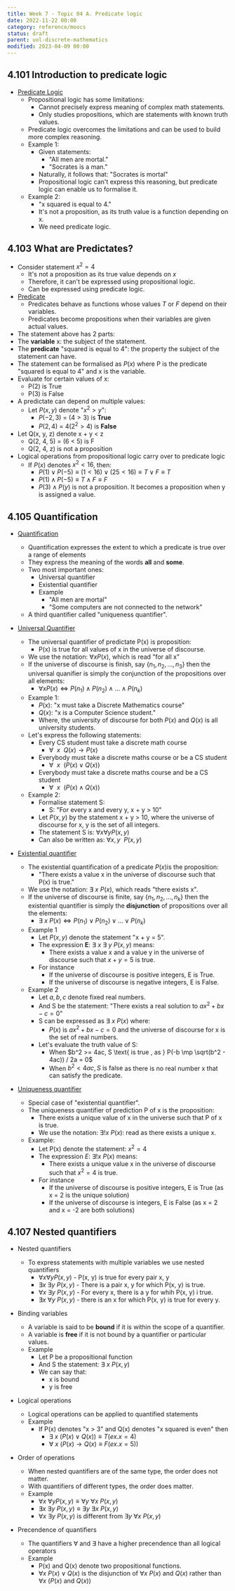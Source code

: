 ```yaml
---
title: Week 7 - Topic 04 A. Predicate logic
date: 2022-11-22 00:00
category: reference/moocs
status: draft
parent: uol-discrete-mathematics
modified: 2023-04-09 00:00
---
```


## 4.101 Introduction to predicate logic

* [Predicate Logic](../../../../permanent/predicate-logic.md)
    * Propositional logic has some limitations:
        * Cannot precisely express meaning of complex math statements.
        * Only studies propositions, which are statements with known truth values.
    * Predicate logic overcomes the limitations and can be used to build more complex reasoning.
    * Example 1:
        * Given statements:
            * "All men are mortal."
            * "Socrates is a man."
        * Naturally, it follows that: "Socrates is mortal"
        * Propositional logic can't express this reasoning, but predicate logic can enable us to formalise it.
    * Example 2:
        * "x squared is equal to 4."
        * It's not a proposition, as its truth value is a function depending on x.
        * We need predicate logic.

## 4.103 What are Predictates?

* Consider statement $x^2 = 4$
    * It's not a proposition as its true value depends on $x$
    * Therefore, it can't be expressed using propositional logic.
    * Can be expressed using predicate logic.
* [Predicate](../../../../permanent/predicate.md)
    * Predicates behave as functions whose values $T$ or $F$ depend on their variables.
    * Predicates become propositions when their variables are given actual values.
* The statement above has 2 parts:
* The **variable** x: the subject of the statement.
* The **predicate** "squared is equal to 4": the property the subject of the statement can have.
* The statement can be formalised as $P(x)$ where P is the predicate "squared is equal to 4" and x is the variable.
* Evaluate for certain values of x:
    * P(2) is True
    * P(3) is False
* A predictate can depend on multiple values:
    * Let $P(x, y)$ denote "$x^2 > y$":
        * $P(-2, 3)$ = $(4 > 3) \text{ is } \mathbf{ True}$
        * $P(2, 4)$ = $4(2^2 >4) \text{ is } \mathbf{False}$
* Let Q(x, y, z) denote x + y < z
    * Q(2, 4, 5) = (6 < 5) is F
    * Q(2, 4, z) is not a proposition
* Logical operations from propositional logic carry over to predicate logic
    * If $P(x)$ denotes $x^2 < 16$, then:
        * $P(1) \lor P(-5) \equiv (1 < 16) \lor (25 < 16) \equiv T \lor F \equiv T$
        * $P(1) \land P(-5) \equiv T \land F \equiv F$
        * $P(3) \land P(y)$ is not a proposition. It becomes a proposition when y is assigned a value.

## 4.105 Quantification

* [Quantification](permanent/quantification.md)
    * Quantification expresses the extent to which a predicate is true over a range of elements
    * They express the meaning of the words **all** and **some**.
    * Two most important ones:
        * Universal quantifier
        * Existential quantifier
        * Example
            * "All men are mortal"
            * "Some computers are not connected to the network"
    * A third quantifier called "uniqueness quantifier".
* [Universal Quantifier](../../../../permanent/universal-quantifier.md)
    * The universal quantifier of predictate P(x) is proposition:
        * P(x) is true for all values of x in the universe of discourse.
    * We use the notation: $\forall x P(x)$, which is read "for all x"
    * If the universe of discourse is finish, say $\{n_1, n_2, \ldots, n_3\}$ then the universal quanifier is simply the conjunction of the propositions over all elements:
        * $\forall x P(x) \Leftrightarrow P(n_{1}) \land P(n_{2}) \land \ldots \land P(n_k)$
    * Example 1:
        * $P(x)$: "x must take a Discrete Mathematics course"
        * $Q(x)$: "x is a Computer Science student."
        * Where, the university of discourse for both $P(x)$ and $Q(x)$ is all university students.
    * Let's express the following statements:
        * Every CS student must take a discrete math course
            * $\forall \ \  x \ \ Q(x) \rightarrow P(x)$
        * Everybody must take a discrete maths course or be a CS student
            * $\forall \ \ x \ \ (P(x) \lor Q(x))$
        * Everybody must take a discrete maths course and be a CS student
            * $\forall \ \ x \ \ (P(x) \land Q(x))$
    * Example 2:
        * Formalise statement S:
            * S: "For every x and every y, x + y > 10"
        * Let $P(x, y)$ by the statement x + y > 10, where the universe of discourse for x, y is the set of all integers.
        * The statement S is: $\forall x \forall y P(x, y)$
        * Can also be written as: $\forall x, y \ \ P(x, y)$

* [Existential quantifier](permanent/existential-quantifier.md)
    * The existential quantification of a predicate $P(x)$is the proposition:
        * "There exists a value x in the universe of discourse such that P(x) is true."
    * We use the notation: $\exists \ x \ P(x)$, which reads "there exists x".
    * If the universe of discourse is finite, say $\{n_1, n_2, \ldots, n_k\}$ then the existential quantifier is simply the **disjunction** of propositions over all the elements:
        * $\exists \ x \ P(x) \Leftrightarrow P(n_1) \lor P(n_2) \lor \ldots \lor P(n_k)$
    * Example 1
        * Let $P(x, y)$ denote the statement "x + y = 5".
        * The expression **E**: $\exists \ x \ \exists \ y \ P(x, y)$ means:
            * There exists a value x and a value y in the universe of discourse such that $x + y = 5$ is true.
        * For instance
            * If the universe of discourse is positive integers, E is True.
            * If the universe of discourse is negative integers, E is False.
    * Example 2
        * Let $a, b, c$ denote fixed real numbers.
        * And S be the statement: "There exists a real solution to $ax^2 + bx - c = 0$"
        * S can be expressed as $\exists \ x \ P(x)$ where:
            * $P(x)$ is $ax^2 + bx - c = 0$ and the universe of discourse for x is the set of real numbers.
        * Let's evaluate the truth value of S:
            * When $b^2 >= 4ac, S \text{ is true , as } P(-b \mp \sqrt(b^2 - 4ac)) / 2a = 0$
            * When $b^2 < 4ac, S\text{ is false }$ as there is no real number x that can satisfy the predicate.
* [Uniqueness quantifier](permanent/uniqueness-quantifier.md)
    * Special case of "existential quantifier".
    * The uniqueness quantifier of prediction P of x is the proposition:
        * There exists a unique value of x in the universe such that P of x is true.
        * We use the notation: $\exists ! x \ P(x)$: read as there exists a unique x.
    * Example:
        * Let P(x) denote the statement: $x^2 = 4$
        * The expression $E$: $\exists ! x \ P(x)$ means:
            * There exists a unique value x in the universe of discourse such that $x^2 = 4$ is true.
        * For instance
            * If the universe of discourse is positive integers, E is True (as x = 2 is the unique solution)
            * If the universe of discourse is integers, E is False (as x = 2 and x = -2 are both solutions)

## 4.107 Nested quantifiers

* Nested quantifiers
    * To express statements with multiple variables we use nested quantifiers
        * $\forall x \forall y P(x, y)$ - P(x, y) is true for every pair x, y
        * $\exists x \ \exists y \ P(x,  y)$ - There is a pair x, y for which P(x, y) is true.
        * $\forall x \ \exists y \ P(x, y)$ - For every x, there is a y for whih P(x, y) i true.
        * $\exists x \ \forall y \ P(x, y)$ - there is an x for which P(x, y) is true for every y.

* Binding variables
    * A variable is said to be **bound** if it is within the scope of a quantifier.
    * A variable is **free** if it is not bound by a quantifier or particular values.
    * Example
        * Let P be a propositional function
        * And S the statement: $\exists \ x \ P(x, y)$
        * We can say that:
            * x is bound
            * y is free

* Logical operations
    * Logical operations can be applied to quantified statements
    * Example
        * If P(x) denotes "x > 3" and Q(x) denotes "x squared is even" then
            * $\exists \ x \ (P(x) \lor Q(x)) \equiv T (ex. x = 4)$
            * $\forall \ x \ (P(x) \rightarrow Q(x) \equiv F (ex. x = 5))$

* Order of operations
    * When nested quantifiers are of the same type, the order does not matter.
    * With quantifiers of different types, the order does matter.
    * Example
        * $\forall x \ \forall y P(x, y) \equiv \forall y \ \forall x \ P(x, y)$
        * $\exists x \ \exists y \ P(x, y) \equiv \exists y \ \exists x \ P(x, y)$
        * $\forall x \ \exists y \ P(x, y)$ is different from $\exists y \ \forall x \ P(x,  y)$

* Precendence of quantifiers
    * The quantifiers $\forall$ and $\exists$ have a higher precendence than all logical operators
    * Example
        * P(x) and Q(x) denote two propositional functions.
        * $\forall x \ P(x) \lor Q(x)$ is the disjunction of $\forall x \ P(x) \text{ and } Q(x)$ rather than $\forall x \ (P(x) \text{ and } Q(x))$
